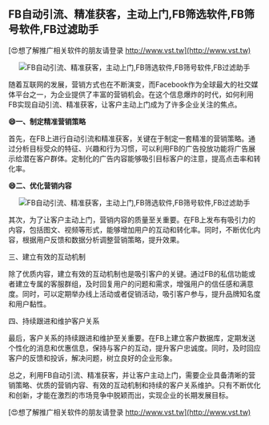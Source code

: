 ## **FB自动引流、精准获客，主动上门,FB筛选软件,FB筛号软件,FB过滤助手**

[😍想了解推广相关软件的朋友请登录 http://www.vst.tw](http://www.vst.tw)

 <center><img src="https://vst.tw/MP4/tuiguang/png/5.png" alt="FB自动引流、精准获客，主动上门,FB筛选软件,FB筛号软件,FB过滤助手"></center>

随着互联网的发展，营销方式也在不断演变，而Facebook作为全球最大的社交媒体平台之一，为企业提供了丰富的营销机会。在这个信息爆炸的时代，如何利用FB实现自动引流、精准获客，让客户主动上门成为了许多企业关注的焦点。

**😄一、制定精准营销策略**

首先，在FB上进行自动引流和精准获客，关键在于制定一套精准的营销策略。通过分析目标受众的特征、兴趣和行为习惯，可以利用FB的广告投放功能将广告展示给潜在客户群体。定制化的广告内容能够吸引目标客户的注意，提高点击率和转化率。

**😄二、优化营销内容**

 <center><img src="https://vst.tw/MP4/tuiguang/png/4.png" alt="FB自动引流、精准获客，主动上门,FB筛选软件,FB筛号软件,FB过滤助手"></center>

其次，为了让客户主动上门，营销内容的质量至关重要。在FB上发布有吸引力的内容，包括图文、视频等形式，能够增加用户的互动和转化率。同时，不断优化内容，根据用户反馈和数据分析调整营销策略，提升效果。

三、建立有效的互动机制

除了优质内容，建立有效的互动机制也是吸引客户的关键。通过FB的私信功能或者建立专属的客服群组，及时回复用户的问题和需求，增强用户的信任感和满意度。同时，可以定期举办线上活动或者促销活动，吸引客户参与，提升品牌知名度和用户黏性。

四、持续跟进和维护客户关系

最后，客户关系的持续跟进和维护至关重要。在FB上建立客户数据库，定期发送个性化的消息和优惠信息，保持与客户的互动，提升客户忠诚度。同时，及时回应客户的反馈和投诉，解决问题，树立良好的企业形象。

总之，利用FB自动引流、精准获客，并让客户主动上门，需要企业具备清晰的营销策略、优质的营销内容、有效的互动机制和持续的客户关系维护。只有不断优化和创新，才能在激烈的市场竞争中脱颖而出，实现企业的长期发展目标。

[😍想了解推广相关软件的朋友请登录 http://www.vst.tw](http://www.vst.tw)




